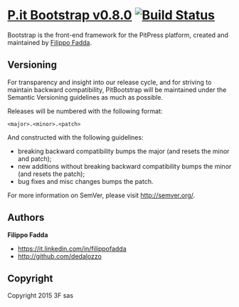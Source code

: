 # [P.it Bootstrap v0.8.0](http://dedalozzo.github.com/pit-bootstrap) [![Build Status](https://travis-ci.org/dedalozzo/pit-bootstrap.png?branch=0.8.0)](https://travis-ci.org/dedalozzo/pit-bootstrap)

Bootstrap is the front-end framework for the PitPress platform, created and maintained by [Filippo Fadda](https://it.linkedin.com/in/filippofadda).


## Versioning

For transparency and insight into our release cycle, and for striving to maintain backward compatibility, PitBootstrap will be maintained under the Semantic Versioning guidelines as much as possible.

Releases will be numbered with the following format:

`<major>.<minor>.<patch>`

And constructed with the following guidelines:

* breaking backward compatibility bumps the major (and resets the minor and patch);
* new additions without breaking backward compatibility bumps the minor (and resets the patch);
* bug fixes and misc changes bumps the patch.

For more information on SemVer, please visit http://semver.org/.


## Authors

**Filippo Fadda**

+ https://it.linkedin.com/in/filippofadda
+ http://github.com/dedalozzo


## Copyright

Copyright 2015 3F sas